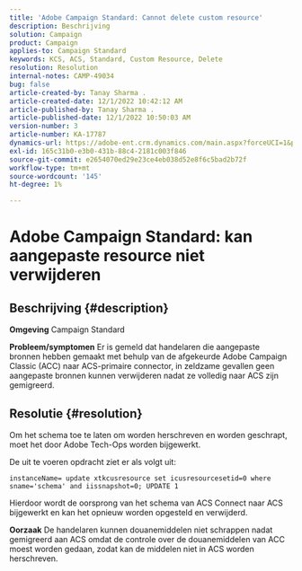 ```yaml
---
title: 'Adobe Campaign Standard: Cannot delete custom resource'
description: Beschrijving
solution: Campaign
product: Campaign
applies-to: Campaign Standard
keywords: KCS, ACS, Standard, Custom Resource, Delete
resolution: Resolution
internal-notes: CAMP-49034
bug: false
article-created-by: Tanay Sharma .
article-created-date: 12/1/2022 10:42:12 AM
article-published-by: Tanay Sharma .
article-published-date: 12/1/2022 10:50:03 AM
version-number: 3
article-number: KA-17787
dynamics-url: https://adobe-ent.crm.dynamics.com/main.aspx?forceUCI=1&pagetype=entityrecord&etn=knowledgearticle&id=45b12fca-6471-ed11-9562-6045bd006239
exl-id: 165c31b0-e3b0-431b-88c4-2181c003f846
source-git-commit: e2654070ed29e23ce4eb038d52e8f6c5bad2b72f
workflow-type: tm+mt
source-wordcount: '145'
ht-degree: 1%

---
```


# Adobe Campaign Standard: kan aangepaste resource niet verwijderen

## Beschrijving {#description}

<b>Omgeving</b>
Campaign Standard


<b>Probleem/symptomen</b>
Er is gemeld dat handelaren die aangepaste bronnen hebben gemaakt met behulp van de afgekeurde Adobe Campaign Classic (ACC) naar ACS-primaire connector, in zeldzame gevallen geen aangepaste bronnen kunnen verwijderen nadat ze volledig naar ACS zijn gemigreerd.


## Resolutie {#resolution}


Om het schema toe te laten om worden herschreven en worden geschrapt, moet het door Adobe Tech-Ops worden bijgewerkt.

De uit te voeren opdracht ziet er als volgt uit:

`instanceName= update xtkcusresource set icusresourcesetid=0 where sname='schema' and iissnapshot=0; UPDATE 1`

Hierdoor wordt de oorsprong van het schema van ACS Connect naar ACS bijgewerkt en kan het opnieuw worden opgesteld en verwijderd.


<b>Oorzaak</b>
De handelaren kunnen douanemiddelen niet schrappen nadat gemigreerd aan ACS omdat de controle over de douanemiddelen van ACC moest worden gedaan, zodat kan de middelen niet in ACS worden herschreven.
